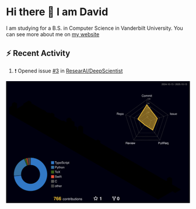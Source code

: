 # Hi there 👋 I am David

I am studying for a B.S. in Computer Science in Vanderbilt University. You can see more about me on <a href="https://www.dahuang.dev/">my website</a>

## :zap: Recent Activity

<!--START_SECTION:activity-->
1. ❗ Opened issue [#3](https://github.com/ResearAI/DeepScientist/issues/3) in [ResearAI/DeepScientist](https://github.com/ResearAI/DeepScientist)
<!--END_SECTION:activity-->


![](./profile-3d-contrib/profile-night-rainbow.svg)
<!--
<div>
    <a href="https://github.com/DavidHuang2002">
        <img align="top" src="https://github-readme-stats-livid-mu.vercel.app/api?username=DavidHuang2002&show_icons=true&theme=transparent&layout=compact&card_width=400" />
    </a>
</div>

<div>
  <img src="data:image/png;base64,iVBORw0KGgoAAAANSUhEUgAAAAEAAAAKCAQAAADf2/zBAAAADUlEQVR42mNkYGDEjQAAwwALF34EvQAAAABJRU5ErkJggg==">
</div>

<div>
    <a href="https://github.com/DavidHuang2002">
        <img align="top" src="https://github-readme-stats-livid-mu.vercel.app/api/top-langs/?username=DavidHuang2002&layout=compact&hide=vue,php&card_width=400" />
    </a>
</div>
-->
<!--
## Projects I am working on

### <a href="https://github.com/DavidHuang2002/ifam-attendance-portal">  I-FAM Events and Attendance Portal </a>

This is a web platform with both a public website that will allow the organization International Family to post their events and allow participants to RSVP, as well as an admin portal to allow event organizers to take attendance and see analytics about past attendance. Building using Next.js + Firebase.

## Projects I have built

### Device Management platform

A simple device management microservice platform that connects to IoT devices (such as Raspberry Pi and coffee machines), displays their current states and sends alert emails based on rules that users set. 

<a href="https://github.com/DavidHuang2002/ifam-attendance-portal"> Back-end </a>

The backend is a microservice built with .NET framework, containerized with Docker, and deployed onto Azure Web Service. The service leverages Azure Cloud’s IoT hub, Stream Analytics, and Service Bus for connecting to devices, processing their messages, and receiving them in the service.


<a href="https://github.com/DavidHuang2002/ifam-attendance-portal">  Front-end </a>

A simple Vue.js front-end for the platform.
-->


<!--
**DavidHuang2002/DavidHuang2002** is a ✨ _special_ ✨ repository because its `README.md` (this file) appears on your GitHub profile.

Here are some ideas to get you started:

- 🔭 I’m currently working on ...
- 🌱 I’m currently learning ...
- 👯 I’m looking to collaborate on ...
- 🤔 I’m looking for help with ...
- 💬 Ask me about ...
- 📫 How to reach me: ...
- 😄 Pronouns: ...
- ⚡ Fun fact: ...
-->
